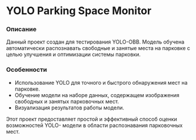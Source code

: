 # YOLO Parking Space Monitor

### Описание
Данный проект создан для тестирования YOLO-OBB. Модель обучена автоматически распознавать свободные и занятые места на парковке с целью улучшения и оптимизации системы парковки.

### Особенности
- Использование YOLO для точного и быстрого обнаружения мест на парковке.
- Обучение модели на наборе данных, содержащем изображения свободных и занятых парковочных мест.
- Визуализация результатов работы модели.

Этот проект предоставляет простой и эффективный способ оценки возможностей YOLO- модели в области распознавания парковочных мест.
